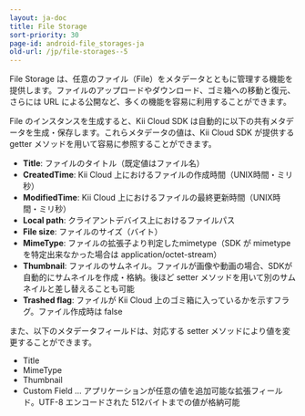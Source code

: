 ```yaml
---
layout: ja-doc
title: File Storage
sort-priority: 30
page-id: android-file_storages-ja
old-url: /jp/file-storages--5
---
```

File Storage は、任意のファイル（File）をメタデータとともに管理する機能を提供します。ファイルのアップロードやダウンロード、ゴミ箱への移動と復元、さらには URL による公開など、多くの機能を容易に利用することができます。

File のインスタンスを生成すると、Kii Cloud SDK は自動的に以下の共有メタデータを生成・保存します。これらメタデータの値は、Kii Cloud SDK が提供する getter メソッドを用いて容易に参照することができます。

 * **Title**: ファイルのタイトル（既定値はファイル名）
 * **CreatedTime**: Kii Cloud 上におけるファイルの作成時間（UNIX時間・ミリ秒）
 * **ModifiedTime**: Kii Cloud 上におけるファイルの最終更新時間（UNIX時間・ミリ秒）
 * **Local path**: クライアントデバイス上におけるファイルパス
 * **File size**: ファイルのサイズ（バイト）
 * **MimeType**: ファイルの拡張子より判定したmimetype（SDK が mimetype を特定出来なかった場合は application/octet-stream）
 * **Thumbnail**: ファイルのサムネイル。ファイルが画像や動画の場合、SDKが自動的にサムネイルを作成・格納。後ほど setter メソッドを用いて別のサムネイルと差し替えることも可能
 * **Trashed flag**: ファイルが Kii Cloud 上のゴミ箱に入っているかを示すフラグ。ファイル作成時は false

また、以下のメタデータフィールドは、対応する setter メソッドにより値を変更することができます。

 * Title
 * MimeType
 * Thumbnail
 * Custom Field ... アプリケーションが任意の値を追加可能な拡張フィールド。UTF-8 エンコードされた 512バイトまでの値が格納可能
